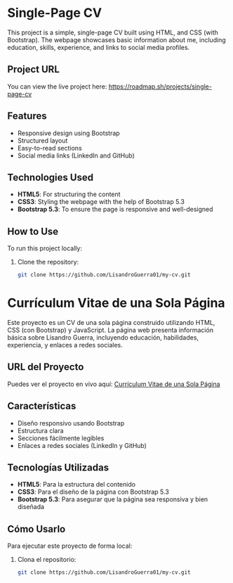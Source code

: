 # Single-Page CV

This project is a simple, single-page CV built using HTML, and CSS (with Bootstrap). The webpage showcases basic information about me, including education, skills, experience, and links to social media profiles.

## Project URL

You can view the live project here: https://roadmap.sh/projects/single-page-cv

## Features

- Responsive design using Bootstrap
- Structured layout
- Easy-to-read sections
- Social media links (LinkedIn and GitHub)

## Technologies Used

- **HTML5**: For structuring the content
- **CSS3**: Styling the webpage with the help of Bootstrap 5.3
- **Bootstrap 5.3**: To ensure the page is responsive and well-designed

## How to Use

To run this project locally:
1. Clone the repository:
   ```bash
   git clone https://github.com/LisandroGuerra01/my-cv.git


# Currículum Vitae de una Sola Página

Este proyecto es un CV de una sola página construido utilizando HTML, CSS (con Bootstrap) y JavaScript. La página web presenta información básica sobre Lisandro Guerra, incluyendo educación, habilidades, experiencia, y enlaces a redes sociales.

## URL del Proyecto

Puedes ver el proyecto en vivo aquí: [Currículum Vitae de una Sola Página](https://roadmap.sh/projects/single-page-cv)

## Características

- Diseño responsivo usando Bootstrap
- Estructura clara
- Secciones fácilmente legibles
- Enlaces a redes sociales (LinkedIn y GitHub)

## Tecnologías Utilizadas

- **HTML5**: Para la estructura del contenido
- **CSS3**: Para el diseño de la página con Bootstrap 5.3
- **Bootstrap 5.3**: Para asegurar que la página sea responsiva y bien diseñada

## Cómo Usarlo

Para ejecutar este proyecto de forma local:
1. Clona el repositorio:
   ```bash
   git clone https://github.com/LisandroGuerra01/my-cv.git
